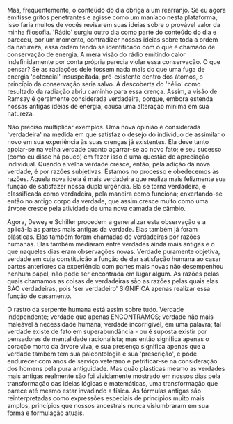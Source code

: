 Mas, frequentemente, o conteúdo do dia obriga a um rearranjo. Se eu agora emitisse gritos penetrantes e agisse como um maníaco nesta plataforma, isso faria muitos de vocês revisarem suas ideias sobre o provável valor da minha filosofia. 'Rádio' surgiu outro dia como parte do conteúdo do dia e pareceu, por um momento, contradizer nossas ideias sobre toda a ordem da natureza, essa ordem tendo se identificado com o que é chamado de conservação de energia. A mera visão do rádio emitindo calor indefinidamente por conta própria parecia violar essa conservação. O que pensar? Se as radiações dele fossem nada mais do que uma fuga de energia 'potencial' insuspeitada, pré-existente dentro dos átomos, o princípio da conservação seria salvo. A descoberta do 'hélio' como resultado da radiação abriu caminho para essa crença. Assim, a visão de Ramsay é geralmente considerada verdadeira, porque, embora estenda nossas antigas ideias de energia, causa uma alteração mínima em sua natureza.

Não preciso multiplicar exemplos. Uma nova opinião é considerada 'verdadeira' na medida em que satisfaz o desejo do indivíduo de assimilar o novo em sua experiência às suas crenças já existentes. Ela deve tanto apoiar-se na velha verdade quanto agarrar-se ao novo fato; e seu sucesso (como eu disse há pouco) em fazer isso é uma questão de apreciação individual. Quando a velha verdade cresce, então, pela adição da nova verdade, é por razões subjetivas. Estamos no processo e obedecemos às razões. Aquela nova ideia é mais verdadeira que realiza mais felizmente sua função de satisfazer nossa dupla urgência. Ela se torna verdadeira, é classificada como verdadeira, pela maneira como funciona; enxertando-se então no antigo corpo da verdade, que assim cresce muito como uma árvore cresce pela atividade de uma nova camada de câmbio.

Agora, Dewey e Schiller procedem a generalizar esta observação e a aplicá-la às partes mais antigas da verdade. Elas também já foram plásticas. Elas também foram chamadas de verdadeiras por razões humanas. Elas também mediaram entre verdades ainda mais antigas e o que naqueles dias eram observações novas. Verdade puramente objetiva, verdade em cuja constituição a função de dar satisfação humana ao casar partes anteriores da experiência com partes mais novas não desempenhou nenhum papel, não pode ser encontrada em lugar algum. As razões pelas quais chamamos as coisas de verdadeiras são as razões pelas quais elas SÃO verdadeiras, pois 'ser verdadeiro' SIGNIFICA apenas realizar essa função de casamento.

O rastro da serpente humana está assim sobre tudo. Verdade independente; verdade que apenas ENCONTRAMOS; verdade não mais maleável à necessidade humana; verdade incorrigível, em uma palavra; tal verdade existe de fato em superabundância - ou é suposta existir por pensadores de mentalidade racionalista; mas então significa apenas o coração morto da árvore viva, e sua presença significa apenas que a verdade também tem sua paleontologia e sua 'prescrição', e pode endurecer com anos de serviço veterano e petrificar-se na consideração dos homens pela pura antiguidade. Mas quão plásticas mesmo as verdades mais antigas realmente são foi vividamente mostrado em nossos dias pela transformação das ideias lógicas e matemáticas, uma transformação que parece até mesmo estar invadindo a física. As fórmulas antigas são reinterpretadas como expressões especiais de princípios muito mais amplos, princípios que nossos ancestrais nunca vislumbraram em sua forma e formulação atuais.